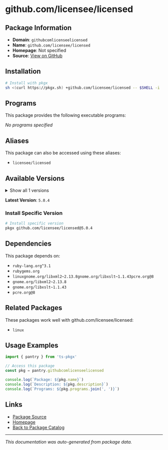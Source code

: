 # github.com/licensee/licensed

>

## Package Information

- **Domain**: `githubcomlicenseelicensed`
- **Name**: `github.com/licensee/licensed`
- **Homepage**: Not specified
- **Source**: [View on GitHub](https://github.com/pkgxdev/pantry/tree/main/projects/github.com/licensee/licensed/package.yml)

## Installation

```bash
# Install with pkgx
sh <(curl https://pkgx.sh) +github.com/licensee/licensed -- $SHELL -i
```

## Programs

This package provides the following executable programs:

*No programs specified*

## Aliases

This package can also be accessed using these aliases:

- `licensee/licensed`

## Available Versions

<details>
<summary>Show all 1 versions</summary>

- `5.0.4`

</details>

**Latest Version**: `5.0.4`

### Install Specific Version

```bash
# Install specific version
pkgx github.com/licensee/licensed@5.0.4
```

## Dependencies

This package depends on:

- `ruby-lang.org^3.1`
- `rubygems.org`
- `linuxgnome.org/libxml2~2.13.8gnome.org/libxslt~1.1.43pcre.org@8`
- `gnome.org/libxml2~2.13.8`
- `gnome.org/libxslt~1.1.43`
- `pcre.org@8`

## Related Packages

These packages work well with github.com/licensee/licensed:

- `linux`

## Usage Examples

```typescript
import { pantry } from 'ts-pkgx'

// Access this package
const pkg = pantry.githubcomlicenseelicensed

console.log(`Package: ${pkg.name}`)
console.log(`Description: ${pkg.description}`)
console.log(`Programs: ${pkg.programs.join(', ')}`)
```

## Links

- [Package Source](https://github.com/pkgxdev/pantry/tree/main/projects/github.com/licensee/licensed/package.yml)
- [Homepage](#)
- [Back to Package Catalog](../package-catalog.md)

---

*This documentation was auto-generated from package data.*
